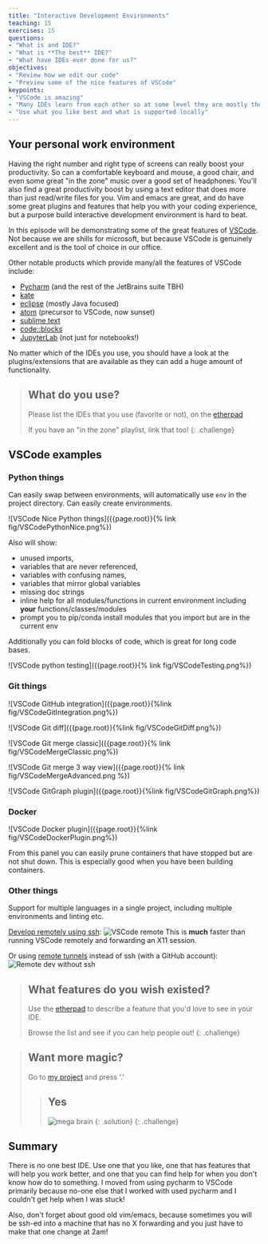 ```yaml
---
title: "Interactive Development Environments"
teaching: 15
exercises: 15
questions:
- "What is and IDE?"
- "What is **The best** IDE?"
- "What have IDEs ever done for us?"
objectives:
- "Review how we edit our code"
- "Preview some of the nice features of VSCode"
keypoints:
- "VSCode is amazing"
- "Many IDEs learn from each other so at some level they are mostly the same"
- "Use what you like best and what is supported locally"
---
```


## Your personal work environment
Having the right number and right type of screens can really boost your productivity.
So can a comfortable keyboard and mouse, a good chair, and even some great "in the zone" music over a good set of headphones.
You'll also find a great productivity boost by using a text editor that does more than just read/write files for you.
Vim and emacs are great, and do have some great plugins and features that help you with your coding experience, but a purpose build interactive development environment is hard to beat.

In this episode will be demonstrating some of the great features of [VSCode](https://code.visualstudio.com/).
Not because we are shills for microsoft, but because VSCode is genuinely excellent and is the tool of choice in our office.

Other notable products which provide many/all the features of VSCode include:
- [Pycharm](https://www.jetbrains.com/pycharm/) (and the rest of the JetBrains suite TBH)
- [kate](https://kate-editor.org/)
- [eclipse](https://www.eclipse.org/downloads/) (mostly Java focused)
- [atom](https://github.com/atom) (precursor to VSCode, now sunset)
- [sublime text](https://www.sublimetext.com/)
- [code::blocks](http://www.codeblocks.org/)
- [JupyterLab](https://jupyter.org/) (not just for notebooks!)

No matter which of the IDEs you use, you should have a look at the plugins/extensions that are available as they can add a huge amount of functionality.

> ## What do you use?
> Please list the IDEs that you use (favorite or not), on the [etherpad]({{site.ether_pad}})
>
> If you have an "in the zone" playlist, link that too!
{: .challenge}

## VSCode examples

### Python things

Can easily swap between environments, will automatically use `env` in the project directory.
Can easily create environments.

![VSCode Nice Python things]({{page.root}}{% link fig/VSCodePythonNice.png%})

Also will show:
- unused imports, 
- variables that are never referenced, 
- variables with confusing names,
- variables that mirror global variables
- missing doc strings
- inline help for all modules/functions in current environment including **your** functions/classes/modules
- prompt you to pip/conda install modules that you import but are in the current env

Additionally you can fold blocks of code, which is great for long code bases.

![VSCode python testing]({{page.root}}{% link fig/VSCodeTesting.png%})

### Git things
![VSCode GitHub integration]({{page.root}}{%link fig/VSCodeGitIntegration.png%})

![VSCode Git diff]({{page.root}}{%link fig/VSCodeGitDiff.png%})

![VSCode Git merge classic]({{page.root}}{% link fig/VSCodeMergeClassic.png%})

![VSCode Git merge 3 way view]({{page.root}}{% link fig/VSCodeMergeAdvanced.png %})

![VSCode GitGraph plugin]({{page.root}}{%link fig/VSCodeGitGraph.png%})

### Docker

![VSCode Docker plugin]({{page.root}}{%link fig/VSCodeDockerPlugin.png%})

From this panel you can easily prune containers that have stopped but are not shut down.
This is especially good when you have been building containers.

### Other things
Support for multiple languages in a single project, including multiple environments and linting etc.

[Develop remotely using ssh](https://code.visualstudio.com/docs/remote/ssh):
![VSCode remote](https://code.visualstudio.com/assets/docs/remote/ssh/architecture-ssh.png)
This is **much** faster than running VSCode remotely and forwarding an X11 session.

Or using [remote tunnels](https://code.visualstudio.com/docs/remote/tunnels) instead of ssh (with a GitHub account):
![Remote dev without ssh](https://code.visualstudio.com/assets/docs/remote/vscode-server/server-arch-latest.png)


> ## What features do you wish existed?
> Use the [etherpad]({{site.ether_pad}}) to describe a feature that you'd love to see in your IDE.
>
> Browse the list and see if you can help people out!
{: .challenge}

> ## Want more magic?
> Go to [my project](https://github.com/PaulHancock/Aegean/blob/main/AegeanTools/MIMAS.py) and press '.'
> 
> > ## Yes
> > ![mega brain](http://www.reactiongifs.com/r/yjbmm.gif)
> {: .solution}
{: .challenge}


## Summary
There is no one best IDE.
Use one that you like, one that has features that will help you work better, and one that you can find help for when you don't know how do to something.
I moved from using pycharm to VSCode primarily because no-one else that I worked with used pycharm and I couldn't get help when I was stuck!

Also, don't forget about good old vim/emacs, because sometimes you will be ssh-ed into a machine that has no X forwarding and you just have to make that one change at 2am!